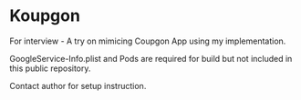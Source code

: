 # Koupgon
For interview - A try on mimicing Coupgon App using my implementation.

GoogleService-Info.plist and Pods are required for build but not included in this public repository.

Contact author for setup instruction.
